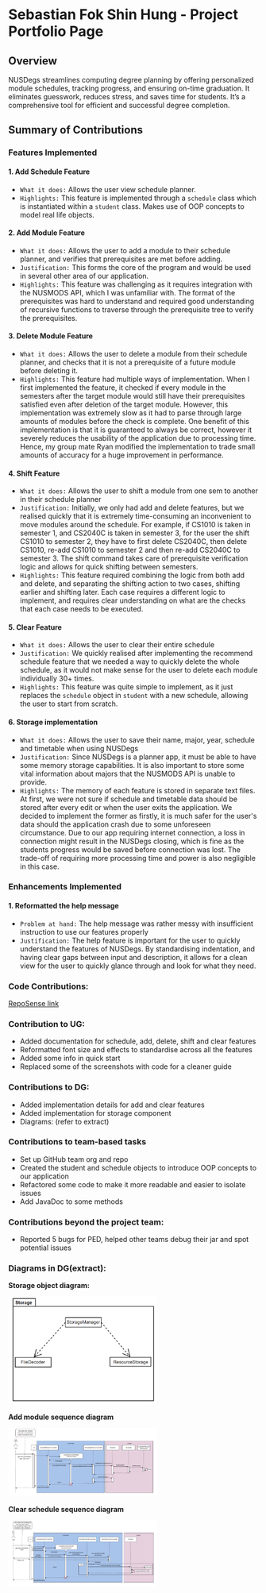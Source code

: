 # Sebastian Fok Shin Hung - Project Portfolio Page

## Overview

NUSDegs streamlines computing degree planning by offering personalized module schedules,
tracking progress, and ensuring on-time graduation. It eliminates guesswork, reduces stress,
and saves time for students. It’s a comprehensive tool for efficient and successful degree completion.

## Summary of Contributions

### Features Implemented

#### 1. Add Schedule Feature

- `What it does:` Allows the user view schedule planner.
- `Highlights:` This feature is implemented through a `schedule` class which is instantiated within a `student` class.
Makes use of OOP concepts to model real life objects.

#### 2. Add Module Feature

- `What it does:` Allows the user to add a module to their schedule planner, and verifies that prerequisites are met
before adding.
- `Justification:` This forms the core of the program and would be used in several other area of our application.
- `Highlights:` This feature was challenging as it requires integration with the NUSMODS API, which I was unfamiliar
with. The format of the prerequisites was hard to understand and required good understanding of recursive functions to
traverse through the prerequisite tree to verify the prerequisites.

#### 3. Delete Module Feature

- `What it does:` Allows the user to delete a module from their schedule planner, and checks that it is not a
prerequisite of a future module before deleting it.
- `Highlights:` This feature had multiple ways of implementation. When I first implemented the feature, it checked if
every module in the semesters after the target module would still have their prerequisites satisfied even after deletion
of the target module. However, this implementation was extremely slow as it had to parse through large amounts of
modules before the check is complete. One benefit of this implementation is that it is guaranteed to always be correct,
however it severely reduces the usability of the application due to processing time. Hence, my group mate Ryan modified
the implementation to trade small amounts of accuracy for a huge improvement in performance.

#### 4. Shift Feature

- `What it does:` Allows the user to shift a module from one sem to another in their schedule planner
- `Justification:` Initially, we only had add and delete features, but we realised quickly that it is extremely 
time-consuming an inconvenient to move modules around the schedule. For example, if CS1010 is taken in semester 1, and
CS2040C is taken in semester 3, for the user the shift CS1010 to semester 2, they have to first delete CS2040C, then 
delete CS1010, re-add CS1010 to semester 2 and then re-add CS2040C to semester 3. The shift command takes care of 
prerequisite verification logic and allows for quick shifting between semesters.
- `Highlights:` This feature required combining the logic from both add and delete, and separating the shifting action
to two cases, shifting earlier and shifting later. Each case requires a different logic to implement, and
requires clear understanding on what are the checks that each case needs to be executed.

#### 5. Clear Feature

- `What it does:` Allows the user to clear their entire schedule
- `Justification:` We quickly realised after implementing the recommend schedule feature that we needed a way to quickly
delete the whole schedule, as it would not make sense for the user to delete each module individually 30+ times.
- `Highlights:` This feature was quite simple to implement, as it just replaces the `schedule` object in `student` with
a new schedule, allowing the user to start from scratch.

#### 6. Storage implementation
- `What it does:` Allows the user to save their name, major, year, schedule and timetable when using NUSDegs
- `Justification:` Since NUSDegs is a planner app, it must be able to have some memory storage capabilities. It is also
important to store some vital information about majors that the NUSMODS API is unable to provide.
- `Highlights:` The memory of each feature is stored in separate text files. At first, we were not sure if schedule and 
timetable data should be stored after every edit or when the user exits the application. We decided to implement the
former as firstly, it is much safer for the user's data should the application crash due to some unforeseen 
circumstance. Due to our app requiring internet connection, a loss in connection might result in the NUSDegs closing,
which is fine as the students progress would be saved before connection was lost. The trade-off of requiring more
processing time and power is also negligible in this case.

### Enhancements Implemented

#### 1. Reformatted the help message

- `Problem at hand:` The help message was rather messy with insufficient instruction to use our features
properly
- `Justification:` The help feature is important for the user to quickly understand the features of NUSDegs. By
standardising indentation, and having clear gaps between input and description, it allows for a clean view for the user
to quickly glance through and look for what they need.


### Code Contributions:
[RepoSense link](https://nus-cs2113-ay2324s1.github.io/tp-dashboard/?search=sebasfok&breakdown=false&sort=groupTitle%20dsc&sortWithin=title&since=2023-09-22&timeframe=commit&mergegroup=&groupSelect=groupByRepos)

### Contribution to UG:

- Added documentation for schedule, add, delete, shift and clear features
- Reformatted font size and effects to standardise across all the features
- Added some info in quick start
- Replaced some of the screenshots with code for a cleaner guide

### Contributions to DG:

- Added implementation details for add and clear features
- Added implementation for storage component
- Diagrams: (refer to extract)

### Contributions to team-based tasks

- Set up GitHub team org and repo
- Created the student and schedule objects to introduce OOP concepts to our application
- Refactored some code to make it more readable and easier to isolate issues
- Add JavaDoc to some methods

### Contributions beyond the project team:

- Reported 5 bugs for PED, helped other teams debug their jar and spot potential issues


### Diagrams in DG(extract):

**Storage object diagram:**

<img src="../diagrams/StorageDiagram.png" alt="Storage" width = 300>

**Add module sequence diagram**

<img src="../diagrams/updatedAddModule.png" alt="AddModule" width = 300>

**Clear schedule sequence diagram**

<img src="../diagrams/ClearDiagram.png" alt="Clear" width = 300>